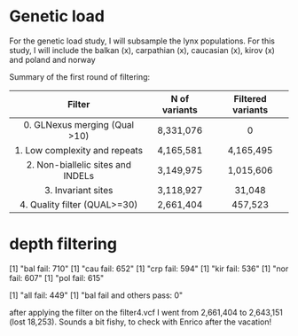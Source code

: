 # Genetic load
For the genetic load study, I will subsample the lynx populations. For this study, I will include the balkan (x), carpathian (x), caucasian (x), kirov (x) and poland and norway




Summary of the first round of filtering:


| Filter                               | N of variants  | Filtered variants |
|:------------------------------------:|:--------------:|:-----------------:|
| 0. GLNexus merging (Qual >10)        |     8,331,076  |   0               |
| 1. Low complexity and repeats        |     4,165,581  |   4,165,495       |
| 2. Non-biallelic sites and INDELs    |     3,149,975  |   1,015,606       |
| 3. Invariant sites                   |     3,118,927  |   31,048          |
| 4. Quality filter (QUAL>=30)         |     2,661,404  |   457,523         |




# depth filtering

[1] "bal fail: 710"
[1] "cau fail: 652"
[1] "crp fail: 594"
[1] "kir fail: 536"
[1] "nor fail: 607"
[1] "pol fail: 615"

[1] "all fail: 449"
[1] "bal fail and others pass: 0"

after applying the filter on the filter4.vcf I went from 2,661,404 to 2,643,151 (lost 18,253). Sounds a bit fishy, to check with Enrico after the vacation!